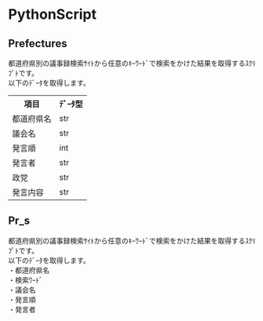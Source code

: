 <h1>PythonScript</h1>
<h2>Prefectures</h2>
都道府県別の議事録検索ｻｲﾄから任意のｷｰﾜｰﾄﾞで検索をかけた結果を取得するｽｸﾘﾌﾟﾄです。<br>
以下のﾃﾞｰﾀを取得します。<br>
<table>
  <tr><th>項目</th><th>ﾃﾞｰﾀ型</th></tr>
  <tr><td>都道府県名</td><td>str</td></tr>
  <tr><td>議会名</td><td>str</td></tr>
  <tr><td>発言順</td><td>int</td></tr>
  <tr><td>発言者</td><td>str</td></tr>
  <tr><td>政党</td><td>str</td></tr>
  <tr><td>発言内容</td><td>str</td></tr>
</table>
<h2>Pr_s</h2>
都道府県別の議事録検索ｻｲﾄから任意のｷｰﾜｰﾄﾞで検索をかけた結果を取得するｽｸﾘﾌﾟﾄです。<br>
以下のﾃﾞｰﾀを取得します。<br>
・都道府県名<br>
・検索ﾜｰﾄﾞ<br>
・議会名<br>
・発言順<br>
・発言者<br>
